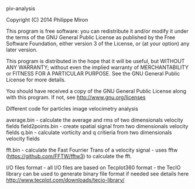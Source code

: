 piv-analysis

Copyright (C) 2014  Philippe Miron

This program is free software: you can redistribute it and/or modify
it under the terms of the GNU General Public License as published by
the Free Software Foundation, either version 3 of the License, or
(at your option) any later version.

This program is distributed in the hope that it will be useful,
but WITHOUT ANY WARRANTY; without even the implied warranty of
MERCHANTABILITY or FITNESS FOR A PARTICULAR PURPOSE.  See the
GNU General Public License for more details.

You should have received a copy of the GNU General Public License
along with this program.  If not, see http://www.gnu.org/licenses

Different code for particles image velocimetry analysis

average.bin
	- calculate the average and rms of two dimensionals velocity fields
field2points.bin
	- create spatial signal from two dimensionals velocity fields
q.bin
	- calculate vorticity and q critieria from two dimensionals velocity fields

fft.bin
	- calculate the Fast Fourrier Trans of a velocity signal
	- uses fftw (https://github.com/FFTW/fftw3) to calculate the fft.

I/O files format
	- all I/O files are based on Tecplot360 format
	- the TecIO library can be used to generate binary file format if needed see details here http://www.tecplot.com/downloads/tecio-library/


